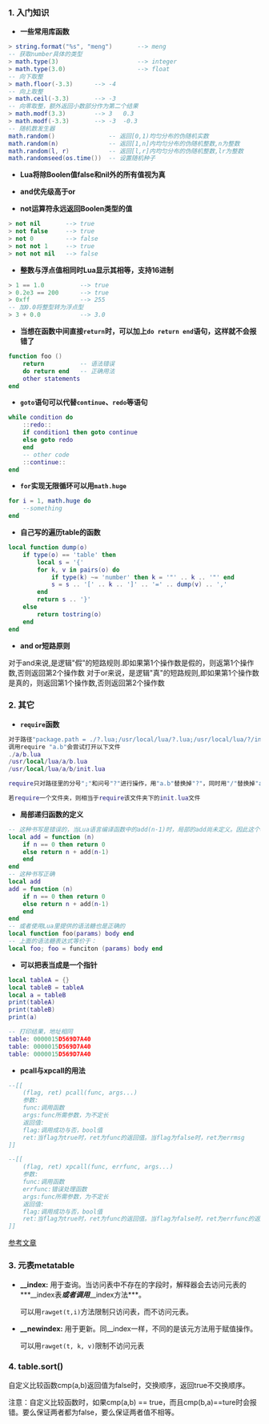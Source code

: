 ### 1. 入门知识

- **一些常用库函数**

```lua
> string.format("%s", "meng")		--> meng
-- 获取number具体的类型
> math.type(3)						--> integer
> math.type(3.0)					--> float
-- 向下取整
> math.floor(-3.3)		--> -4
-- 向上取整
> math.ceil(-3.3)		--> -3			
-- 向零取整，额外返回小数部分作为第二个结果
> math.modf(3.3)		--> 3	0.3
> math.modf(-3.3)		--> -3	-0.3
-- 随机数发生器
math.random()				-- 返回[0,1)均匀分布的伪随机实数
math.random(n)				-- 返回[1,n]内均匀分布的伪随机整数,n为整数
math.random(l, r)			-- 返回[l,r]内均匀分布的伪随机整数,lr为整数
math.randomseed(os.time())	-- 设置随机种子
```

- **Lua将除Boolen值false和nil外的所有值视为真**

- **and优先级高于or**

- **not运算符永远返回Boolen类型的值**


```lua
> not nil 		--> true
> not false 	--> true
> not 0			--> false
> not not 1 	--> true
> not not nil 	--> false
```

- **整数与浮点值相同时Lua显示其相等，支持16进制**


```lua
> 1 == 1.0			--> true
> 0.2e3 == 200		--> true
> 0xff				--> 255
-- 加0.0将整型转为浮点型
> 3 + 0.0			--> 3.0
```

- **当想在函数中间直接`return`时，可以加上`do return end`语句，这样就不会报错了**

```lua
function foo ()
    return			-- 语法错误
    do return end	-- 正确用法
    other statements
end
```

- **`goto`语句可以代替`continue`、`redo`等语句**

```lua
while condition do
    ::redo::
    if condition1 then goto continue
    else goto redo 
    end
    -- other code
    ::continue::
end
```

- **`for`实现无限循环可以用`math.huge`**

```lua
for i = 1, math.huge do
	--something
end
```

- **自己写的遍历table的函数**

```lua
local function dump(o)
	if type(o) == 'table' then
		local s = '{'
		for k, v in pairs(o) do
			if type(k) ~= 'number' then k = '"' .. k .. '"' end
			s = s .. '[' .. k .. ']' .. '=' .. dump(v) .. ','
		end
		return s .. '}'
	else
		return tostring(o)
	end
end
```

- **and or短路原则**

对于and来说,是逻辑"假”的短路规则.即如果第1个操作数是假的，则返第1个操作数,否则返回第2个操作数
对于or来说，是逻辑"真"的短路规则,即如果第1个操作数是真的，则返回第1个操作数,否则返回第2个操作数

### 2. 其它

- **`require`函数**

```lua
对于路径"package.path = ./?.lua;/usr/local/lua/?.lua;/usr/local/lua/?/init.lua"
调用require "a.b"会尝试打开以下文件
./a/b.lua
/usr/local/lua/a/b.lua
/usr/local/lua/a/b/init.lua

require只对路径里的分号";"和问号"?"进行操作，用"a.b"替换掉"?"，同时用"/"替换掉"a.b"里的"."，然后在处理过后的路径里寻找该文件

若require一个文件夹，则相当于require该文件夹下的init.lua文件
```

- **局部递归函数的定义**

```lua
-- 这种书写是错误的，当Lua语言编译函数中的add(n-1)时，局部的add尚未定义。因此这个表达式会尝试调用全局的add函数
local add = function (n)
    if n == 0 then return 0
    else return n + add(n-1)
    end
end
-- 这种书写正确
local add
add = function (n)
    if n == 0 then return 0
    else return n + add(n-1)
    end
end
-- 或者使用Lua里提供的语法糖也是正确的
local function foo(params) body end
-- 上面的语法糖表达式等价于：
local foo; foo = funciton (params) body end
```

- **可以把表当成是一个指针**

```lua
local tableA = {}
local tableB = tableA
local a = tableB
print(tableA)
print(tableB)
print(a)

-- 打印结果，地址相同
table: 0000015D569D7A40
table: 0000015D569D7A40
table: 0000015D569D7A40
```

- **pcall与xpcall的用法**

```lua
--[[
    (flag, ret) pcall(func, args...)
    参数:
    func:调用函数
    args:func所需参数，为不定长
    返回值:
    flag:调用成功与否，bool值
    ret:当flag为true时，ret为func的返回值。当flag为false时，ret为errmsg
]]

--[[
    (flag, ret) xpcall(func, errfunc, args...)
    参数:
    func:调用函数
    errfunc:错误处理函数
    args:func所需参数，为不定长
    返回值:
    flag:调用成功与否，bool值
    ret:当flag为true时，ret为func的返回值。当flag为false时，ret为errfunc的返回值
]]

```

[参考文章](https://blog.csdn.net/bleachpingzi/article/details/118445859?spm=1001.2101.3001.6661.1&utm_medium=distribute.pc_relevant_t0.none-task-blog-2%7Edefault%7EOPENSEARCH%7ERate-1-118445859-blog-121930545.pc_relevant_3mothn_strategy_recovery&depth_1-utm_source=distribute.pc_relevant_t0.none-task-blog-2%7Edefault%7EOPENSEARCH%7ERate-1-118445859-blog-121930545.pc_relevant_3mothn_strategy_recovery&utm_relevant_index=1)

### 3. 元表metatable

- **\_\_index:** 用于查询。当访问表中不存在的字段时，解释器会去访问元表的***\_\_index表***或者调用***\_\_index方法***。

  可以用`rawget(t,i)`方法限制只访问表，而不访问元表。

- **\_\_newindex:** 用于更新。同\_\_index一样，不同的是该元方法用于赋值操作。

  可以用`rawget(t, k, v)`限制不访问元表

### 4. table.sort()

自定义比较函数cmp(a,b)返回值为false时，交换顺序，返回true不交换顺序。

注意：自定义比较函数时，如果cmp(a,b) == true，而且cmp(b,a)==ture时会报错。要么保证两者都为false，要么保证两者值不相等。
